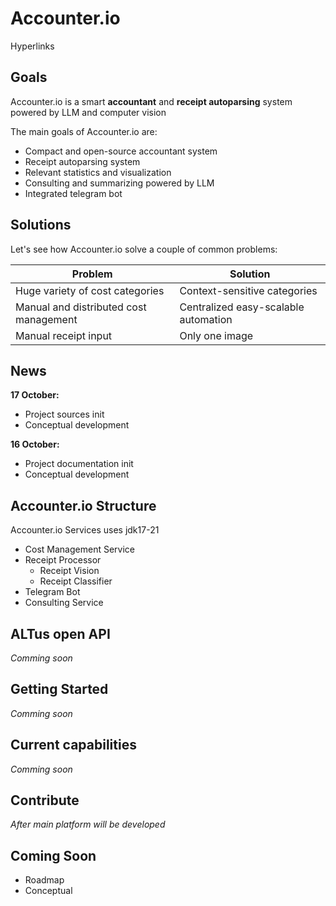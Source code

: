 # Accounter.io
Hyperlinks
## Goals

Accounter.io is a smart **accountant** and **receipt autoparsing** system powered by LLM and computer vision

The main goals of Accounter.io are:

* Compact and open-source accountant system
* Receipt autoparsing system
* Relevant statistics and visualization
* Consulting and summarizing powered by LLM
* Integrated telegram bot

## Solutions
Let's see how Accounter.io solve a couple of common problems:

Problem  | Solution
------------- | -------------
Huge variety of cost categories | Context-sensitive categories
Manual and distributed cost management | Centralized easy-scalable automation
Manual receipt input | Only one image
## News
**17 October:**

* Project sources init
* Conceptual development

**16 October:**

* Project documentation init
* Conceptual development
## Accounter.io Structure
Accounter.io Services uses jdk17-21

* Cost Management Service
* Receipt Processor
	* Receipt Vision
	* Receipt Classifier
* Telegram Bot
* Consulting Service

## ALTus open API
*Comming soon*

## Getting Started
*Comming soon*

## Current capabilities
*Comming soon*

## Contribute
*After main platform will be developed*

## Coming Soon

* Roadmap
* Conceptual
